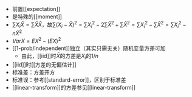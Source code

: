 - 前置[[expectation]]
- 是特殊的[[moment]]
- $\sum X_i \bar X = \sum \bar X\bar X$，故$\sum (X_i-\bar X)^2=\sum X_i^2-2\sum \bar X^2+\sum \bar X^2=\sum X_i^2-\sum \bar X^2=\sum X_i^2-n\bar X^2$
- $VarX=EX^2-(EX)^2$
- [[1-prob/independent]]独立（其实只需无关）随机变量方差可加
  - 由此，[[iid]]时$\bar X$的方差是$X_i$的$1/n$
- [[iid]]时[[方差的无偏估计]]
- 标准差：方差开方
- 标准误：参考[[standard-error]]，区别于标准差
- [[linear-transform]]的方差参见[[linear-transform]]